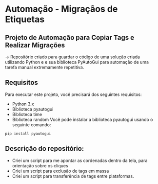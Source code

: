 # Automação - Migraçãos de Etiquetas

## Projeto de Automação para Copiar Tags e Realizar Migrações
->  Repositório criado para guardar o código de uma solução criada utilizando Python e e sua biblioteca PyAutoGui para automação de uma tarefa manual extremamente repetitiva.

## Requisitos
Para executar este projeto, você precisará dos seguintes requisitos:

* Python 3.x
* Biblioteca pyautogui
* Biblioteca time
* Biblioteca random
Você pode instalar a biblioteca pyautogui usando o seguinte comando:
```
pip install pyautogui
```
## Descrição do repositório:

* Criei um script para me apontar as cordenadas dentro da tela, para orientação sobre os cliques
* Criei um script para exclusão de tags em massa
* Criei um script para transferência de tags entre plataformas.

